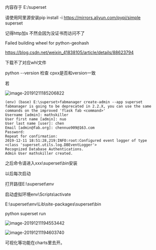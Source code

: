 内容存于 E:/superset

请使用阿里源安装pip install -i https://mirrors.aliyun.com/pypi/simple superset

记得http加s 不然会因为没证书而访问不了

Failed building wheel for python-geohash

https://blog.csdn.net/weixin_41838105/article/details/88623794

下载不了对应whl文件

python --version 检查 cpxx是否和version一致

若

![image-20191211185206822](C:\Users\chenn\AppData\Roaming\Typora\typora-user-images\image-20191211185206822.png)

```
(env) (base) E:\superset>fabmanager create-admin --app superset
fabmanager is going to be deprecated in 2.2.X, you can use the same commands on the improved 'flask fab <command>'
Username [admin]: mathskiller
User first name [admin]: nuo
User last name [user]: chen
Email [admin@fab.org]: chennuo909@163.com
Password:
Repeat for confirmation:
2019-12-11 18:51:28,219:INFO:root:Configured event logger of type <class 'superset.utils.log.DBEventLogger'>
Recognized Database Authentications.
Admin User mathskiller created.
```

之后命令请进入xxx\superset\bin安装



以后每次启动

打开路径E:\superset\env

启动虚拟环境env\Scripts\activate

E:\superset\env\Lib\site-packages\superset\bin

python superset run

![image-20191211194553442](C:\Users\chenn\AppData\Roaming\Typora\typora-user-images\image-20191211194553442.png)

![image-20191211194603740](C:\Users\chenn\AppData\Roaming\Typora\typora-user-images\image-20191211194603740.png)

可视化等功能在charts里去开。

